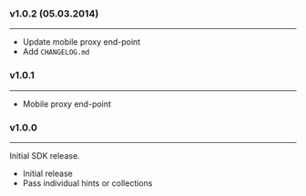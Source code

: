 ### v1.0.2 (05.03.2014)
-----
- Update mobile proxy end-point
- Add `CHANGELOG.md`


### v1.0.1
-----
- Mobile proxy end-point


### v1.0.0
-----
Initial SDK release.
- Initial release
- Pass individual hints or collections